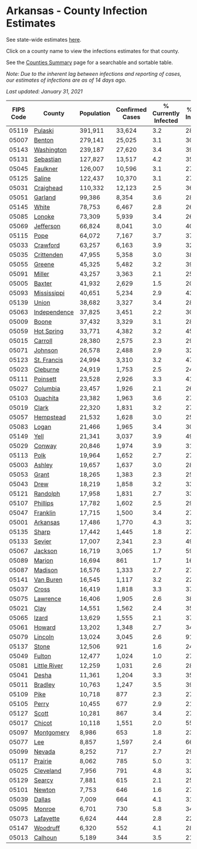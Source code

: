 # Arkansas - County Infection Estimates

See state-wide estimates [here](/infections/us-ar).

Click on a county name to view the infections estimates for that county.

See the [Counties Summary](/infections/summary-counties) page for a searchable and sortable table.

*Note: Due to the inherent lag between infections and reporting of cases, our estimates of infections are as of 14 days ago.*

*Last updated: January 31, 2021*

|   FIPS Code |                       County |   Population |   Confirmed Cases |   % Currently Infected |   % Total Infected |
|-------------|------------------------------|--------------|-------------------|------------------------|--------------------|
|       05119 |           [Pulaski](pulaski) |      391,911 |            33,624 |                    3.2 |               28.8 |
|       05007 |             [Benton](benton) |      279,141 |            25,025 |                    3.1 |               30.2 |
|       05143 |     [Washington](washington) |      239,187 |            27,620 |                    3.4 |               39.3 |
|       05131 |       [Sebastian](sebastian) |      127,827 |            13,517 |                    4.2 |               35.2 |
|       05045 |         [Faulkner](faulkner) |      126,007 |            10,596 |                    3.1 |               27.9 |
|       05125 |             [Saline](saline) |      122,437 |            10,370 |                    3.1 |               27.8 |
|       05031 |       [Craighead](craighead) |      110,332 |            12,123 |                    2.5 |               36.6 |
|       05051 |           [Garland](garland) |       99,386 |             8,354 |                    3.6 |               28.0 |
|       05145 |               [White](white) |       78,753 |             6,467 |                    2.8 |               26.8 |
|       05085 |             [Lonoke](lonoke) |       73,309 |             5,939 |                    3.4 |               26.4 |
|       05069 |       [Jefferson](jefferson) |       66,824 |             8,041 |                    3.0 |               40.7 |
|       05115 |                 [Pope](pope) |       64,072 |             7,167 |                    3.7 |               37.8 |
|       05033 |         [Crawford](crawford) |       63,257 |             6,163 |                    3.9 |               32.0 |
|       05035 |     [Crittenden](crittenden) |       47,955 |             5,358 |                    3.0 |               38.8 |
|       05055 |             [Greene](greene) |       45,325 |             5,482 |                    3.2 |               39.6 |
|       05091 |             [Miller](miller) |       43,257 |             3,363 |                    2.1 |               25.8 |
|       05005 |             [Baxter](baxter) |       41,932 |             2,629 |                    1.5 |               20.3 |
|       05093 |   [Mississippi](mississippi) |       40,651 |             5,234 |                    2.9 |               43.1 |
|       05139 |               [Union](union) |       38,682 |             3,327 |                    3.4 |               28.6 |
|       05063 | [Independence](independence) |       37,825 |             3,451 |                    2.2 |               30.4 |
|       05009 |               [Boone](boone) |       37,432 |             3,329 |                    3.1 |               28.8 |
|       05059 |     [Hot Spring](hot-spring) |       33,771 |             4,382 |                    3.2 |               45.4 |
|       05015 |           [Carroll](carroll) |       28,380 |             2,575 |                    2.3 |               29.9 |
|       05071 |           [Johnson](johnson) |       26,578 |             2,488 |                    2.9 |               32.0 |
|       05123 |   [St. Francis](st.-francis) |       24,994 |             3,310 |                    3.2 |               47.1 |
|       05023 |         [Cleburne](cleburne) |       24,919 |             1,753 |                    2.5 |               24.7 |
|       05111 |         [Poinsett](poinsett) |       23,528 |             2,926 |                    3.3 |               41.2 |
|       05027 |         [Columbia](columbia) |       23,457 |             1,926 |                    2.1 |               26.9 |
|       05103 |         [Ouachita](ouachita) |       23,382 |             1,963 |                    3.6 |               27.0 |
|       05019 |               [Clark](clark) |       22,320 |             1,831 |                    3.2 |               27.3 |
|       05057 |       [Hempstead](hempstead) |       21,532 |             1,628 |                    3.0 |               25.0 |
|       05083 |               [Logan](logan) |       21,466 |             1,965 |                    3.4 |               30.5 |
|       05149 |                 [Yell](yell) |       21,341 |             3,037 |                    3.9 |               49.9 |
|       05029 |             [Conway](conway) |       20,846 |             1,974 |                    3.9 |               31.2 |
|       05113 |                 [Polk](polk) |       19,964 |             1,652 |                    2.7 |               27.5 |
|       05003 |             [Ashley](ashley) |       19,657 |             1,637 |                    3.0 |               28.0 |
|       05053 |               [Grant](grant) |       18,265 |             1,383 |                    2.3 |               25.0 |
|       05043 |                 [Drew](drew) |       18,219 |             1,858 |                    3.2 |               33.7 |
|       05121 |         [Randolph](randolph) |       17,958 |             1,831 |                    2.7 |               33.9 |
|       05107 |         [Phillips](phillips) |       17,782 |             1,602 |                    2.5 |               29.9 |
|       05047 |         [Franklin](franklin) |       17,715 |             1,500 |                    3.4 |               27.5 |
|       05001 |         [Arkansas](arkansas) |       17,486 |             1,770 |                    4.3 |               32.9 |
|       05135 |               [Sharp](sharp) |       17,442 |             1,445 |                    1.8 |               27.4 |
|       05133 |             [Sevier](sevier) |       17,007 |             2,341 |                    2.3 |               49.2 |
|       05067 |           [Jackson](jackson) |       16,719 |             3,065 |                    1.7 |               59.8 |
|       05089 |             [Marion](marion) |       16,694 |               861 |                    1.7 |               16.7 |
|       05087 |           [Madison](madison) |       16,576 |             1,333 |                    2.7 |               27.0 |
|       05141 |       [Van Buren](van-buren) |       16,545 |             1,117 |                    3.2 |               22.1 |
|       05037 |               [Cross](cross) |       16,419 |             1,818 |                    3.3 |               37.0 |
|       05075 |         [Lawrence](lawrence) |       16,406 |             1,905 |                    2.6 |               38.7 |
|       05021 |                 [Clay](clay) |       14,551 |             1,562 |                    2.4 |               35.4 |
|       05065 |               [Izard](izard) |       13,629 |             1,555 |                    2.1 |               37.1 |
|       05061 |             [Howard](howard) |       13,202 |             1,348 |                    2.7 |               34.7 |
|       05079 |           [Lincoln](lincoln) |       13,024 |             3,045 |                    2.6 |               91.1 |
|       05137 |               [Stone](stone) |       12,506 |               921 |                    1.6 |               24.3 |
|       05049 |             [Fulton](fulton) |       12,477 |             1,024 |                    1.0 |               27.0 |
|       05081 | [Little River](little-river) |       12,259 |             1,031 |                    2.6 |               28.1 |
|       05041 |               [Desha](desha) |       11,361 |             1,204 |                    3.3 |               35.2 |
|       05011 |           [Bradley](bradley) |       10,763 |             1,247 |                    3.5 |               39.2 |
|       05109 |                 [Pike](pike) |       10,718 |               877 |                    2.3 |               27.5 |
|       05105 |               [Perry](perry) |       10,455 |               677 |                    2.9 |               21.2 |
|       05127 |               [Scott](scott) |       10,281 |               867 |                    3.4 |               27.4 |
|       05017 |             [Chicot](chicot) |       10,118 |             1,551 |                    2.0 |               55.1 |
|       05097 |     [Montgomery](montgomery) |        8,986 |               653 |                    1.8 |               23.9 |
|       05077 |                   [Lee](lee) |        8,857 |             1,597 |                    2.4 |               66.5 |
|       05099 |             [Nevada](nevada) |        8,252 |               717 |                    2.7 |               29.1 |
|       05117 |           [Prairie](prairie) |        8,062 |               785 |                    5.0 |               31.2 |
|       05025 |       [Cleveland](cleveland) |        7,956 |               791 |                    4.8 |               32.8 |
|       05129 |             [Searcy](searcy) |        7,881 |               615 |                    2.1 |               25.8 |
|       05101 |             [Newton](newton) |        7,753 |               646 |                    1.6 |               27.9 |
|       05039 |             [Dallas](dallas) |        7,009 |               664 |                    4.1 |               31.3 |
|       05095 |             [Monroe](monroe) |        6,701 |               730 |                    5.8 |               34.5 |
|       05073 |       [Lafayette](lafayette) |        6,624 |               444 |                    2.8 |               22.2 |
|       05147 |         [Woodruff](woodruff) |        6,320 |               552 |                    4.1 |               28.3 |
|       05013 |           [Calhoun](calhoun) |        5,189 |               344 |                    3.5 |               21.1 |